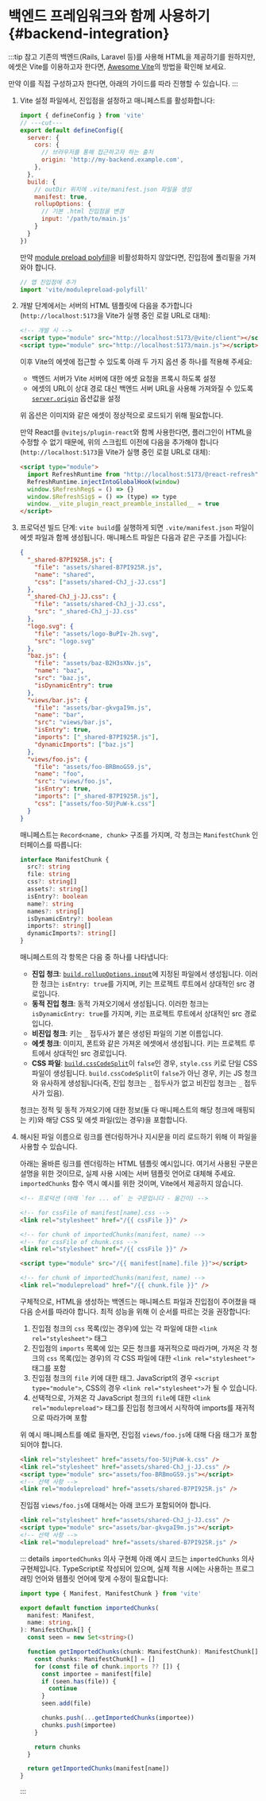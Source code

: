 # 백엔드 프레임워크와 함께 사용하기 {#backend-integration}

:::tip 참고
기존의 백엔드(Rails, Laravel 등)를 사용해 HTML을 제공하기를 원하지만, 에셋은 Vite를 이용하고자 한다면, [Awesome Vite](https://github.com/vitejs/awesome-vite#integrations-with-backends)의 방법을 확인해 보세요.

만약 이를 직접 구성하고자 한다면, 아래의 가이드를 따라 진행할 수 있습니다.
:::

1. Vite 설정 파일에서, 진입점을 설정하고 매니페스트를 활성화합니다:

   ```js twoslash [vite.config.js]
   import { defineConfig } from 'vite'
   // ---cut---
   export default defineConfig({
     server: {
       cors: {
         // 브라우저를 통해 접근하고자 하는 출처
         origin: 'http://my-backend.example.com',
       },
     },
     build: {
       // outDir 위치에 .vite/manifest.json 파일을 생성
       manifest: true,
       rollupOptions: {
         // 기본 .html 진입점을 변경
         input: '/path/to/main.js'
       }
     }
   })
   ```

   만약 [module preload polyfill](/config/build-options.md#build-polyfillmodulepreload)을 비활성화하지 않았다면, 진입점에 폴리필을 가져와야 합니다.

   ```js
   // 앱 진입점에 추가
   import 'vite/modulepreload-polyfill'
   ```

2. 개발 단계에서는 서버의 HTML 템플릿에 다음을 추가합니다(`http://localhost:5173`을 Vite가 실행 중인 로컬 URL로 대체):

   ```html
   <!-- 개발 시 -->
   <script type="module" src="http://localhost:5173/@vite/client"></script>
   <script type="module" src="http://localhost:5173/main.js"></script>
   ```

   이후 Vite의 에셋에 접근할 수 있도록 아래 두 가지 옵션 중 하나를 적용해 주세요:
   - 백엔드 서버가 Vite 서버에 대한 에셋 요청을 프록시 하도록 설정
   - 에셋의 URL이 상대 경로 대신 백엔드 서버 URL을 사용해 가져와질 수 있도록 [`server.origin`](/config/server-options.md#server-origin) 옵션값을 설정

   위 옵션은 이미지와 같은 에셋이 정상적으로 로드되기 위해 필요합니다.

   만약 React를 `@vitejs/plugin-react`와 함께 사용한다면, 플러그인이 HTML을 수정할 수 없기 때문에, 위의 스크립트 이전에 다음을 추가해야 합니다(`http://localhost:5173`을 Vite가 실행 중인 로컬 URL로 대체):

   ```html
   <script type="module">
     import RefreshRuntime from "http://localhost:5173/@react-refresh"
     RefreshRuntime.injectIntoGlobalHook(window) 
     window.$RefreshReg$ = () => {}
     window.$RefreshSig$ = () => (type) => type
     window.__vite_plugin_react_preamble_installed__ = true
   </script>
   ```

3. 프로덕션 빌드 단계: `vite build`를 실행하게 되면 `.vite/manifest.json` 파일이 에셋 파일과 함께 생성됩니다. 매니페스트 파일은 다음과 같은 구조를 가집니다:

   ```json [.vite/manifest.json]
   {
     "_shared-B7PI925R.js": {
       "file": "assets/shared-B7PI925R.js",
       "name": "shared",
       "css": ["assets/shared-ChJ_j-JJ.css"]
     },
     "_shared-ChJ_j-JJ.css": {
       "file": "assets/shared-ChJ_j-JJ.css",
       "src": "_shared-ChJ_j-JJ.css"
     },
     "logo.svg": {
       "file": "assets/logo-BuPIv-2h.svg",
       "src": "logo.svg"
     },
     "baz.js": {
       "file": "assets/baz-B2H3sXNv.js",
       "name": "baz",
       "src": "baz.js",
       "isDynamicEntry": true
     },
     "views/bar.js": {
       "file": "assets/bar-gkvgaI9m.js",
       "name": "bar",
       "src": "views/bar.js",
       "isEntry": true,
       "imports": ["_shared-B7PI925R.js"],
       "dynamicImports": ["baz.js"]
     },
     "views/foo.js": {
       "file": "assets/foo-BRBmoGS9.js",
       "name": "foo",
       "src": "views/foo.js",
       "isEntry": true,
       "imports": ["_shared-B7PI925R.js"],
       "css": ["assets/foo-5UjPuW-k.css"]
     }
   }
   ```

   매니페스트는 `Record<name, chunk>` 구조를 가지며, 각 청크는 `ManifestChunk` 인터페이스를 따릅니다:

   ```ts
   interface ManifestChunk {
     src?: string
     file: string
     css?: string[]
     assets?: string[]
     isEntry?: boolean
     name?: string
     names?: string[]
     isDynamicEntry?: boolean
     imports?: string[]
     dynamicImports?: string[]
   }
   ```

   매니페스트의 각 항목은 다음 중 하나를 나타냅니다:
   - **진입 청크**: [`build.rollupOptions.input`](https://rollupjs.org/configuration-options/#input)에 지정된 파일에서 생성됩니다. 이러한 청크는 `isEntry: true`를 가지며, 키는 프로젝트 루트에서 상대적인 src 경로입니다.
   - **동적 진입 청크**: 동적 가져오기에서 생성됩니다. 이러한 청크는 `isDynamicEntry: true`를 가지며, 키는 프로젝트 루트에서 상대적인 src 경로입니다.
   - **비진입 청크**: 키는 `_` 접두사가 붙은 생성된 파일의 기본 이름입니다.
   - **에셋 청크**: 이미지, 폰트와 같은 가져온 에셋에서 생성됩니다. 키는 프로젝트 루트에서 상대적인 src 경로입니다.
   - **CSS 파일**: [`build.cssCodeSplit`](/config/build-options.md#build-csscodesplit)이 `false`인 경우, `style.css` 키로 단일 CSS 파일이 생성됩니다. `build.cssCodeSplit`이 `false`가 아닌 경우, 키는 JS 청크와 유사하게 생성됩니다(즉, 진입 청크는 `_` 접두사가 없고 비진입 청크는 `_` 접두사가 있음).

   청크는 정적 및 동적 가져오기에 대한 정보(둘 다 매니페스트의 해당 청크에 매핑되는 키)와 해당 CSS 및 에셋 파일(있는 경우)을 포함합니다.

4. 해시된 파일 이름으로 링크를 렌더링하거나 지시문을 미리 로드하기 위해 이 파일을 사용할 수 있습니다.

   아래는 올바른 링크를 렌더링하는 HTML 템플릿 예시입니다.
   여기서 사용된 구문은 설명을 위한 것이므로, 실제 사용 시에는 서버 템플릿 언어로 대체해 주세요.
   `importedChunks` 함수 역시 예시를 위한 것이며, Vite에서 제공하지 않습니다.

   ```html
   <!-- 프로덕션 (아래 `for ... of` 는 구문입니다 - 옮긴이) -->

   <!-- for cssFile of manifest[name].css -->
   <link rel="stylesheet" href="/{{ cssFile }}" />

   <!-- for chunk of importedChunks(manifest, name) -->
   <!-- for cssFile of chunk.css -->
   <link rel="stylesheet" href="/{{ cssFile }}" />

   <script type="module" src="/{{ manifest[name].file }}"></script>

   <!-- for chunk of importedChunks(manifest, name) -->
   <link rel="modulepreload" href="/{{ chunk.file }}" />
   ```

   구체적으로, HTML을 생성하는 백엔드는 매니페스트 파일과 진입점이 주어졌을 때
   다음 순서를 따라야 합니다. 최적 성능을 위해 이 순서를 따르는 것을 권장합니다:
   1. 진입점 청크의 `css` 목록(있는 경우)에 있는 각 파일에 대한 `<link rel="stylesheet">` 태그
   2. 진입점의 `imports` 목록에 있는 모든 청크를 재귀적으로 따라가며, 
      가져온 각 청크의 `css` 목록(있는 경우)의 각 CSS 파일에 대한 `<link rel="stylesheet">` 태그를 포함
   3. 진입점 청크의 `file` 키에 대한 태그. JavaScript의 경우 `<script type="module">`, CSS의 경우 `<link rel="stylesheet">`가 될 수 있습니다.
   4. 선택적으로, 가져온 각 JavaScript 청크의 `file`에 대한 `<link rel="modulepreload">` 태그를
      진입점 청크에서 시작하여 imports를 재귀적으로 따라가며 포함

   위 예시 매니페스트를 예로 들자면, 진입점 `views/foo.js`에 대해 다음 태그가 포함되어야 합니다.

   ```html
   <link rel="stylesheet" href="assets/foo-5UjPuW-k.css" />
   <link rel="stylesheet" href="assets/shared-ChJ_j-JJ.css" />
   <script type="module" src="assets/foo-BRBmoGS9.js"></script>
   <!-- 선택 사항 -->
   <link rel="modulepreload" href="assets/shared-B7PI925R.js" />
   ```

   진입점 `views/foo.js`에 대해서는 아래 코드가 포함되어야 합니다.

   ```html
   <link rel="stylesheet" href="assets/shared-ChJ_j-JJ.css" />
   <script type="module" src="assets/bar-gkvgaI9m.js"></script>
   <!-- 선택 사항 -->
   <link rel="modulepreload" href="assets/shared-B7PI925R.js" />
   ```

   ::: details `importedChunks` 의사 구현체
   아래 예시 코드는 `importedChunks` 의사 구현체입니다. TypeScript로 작성되어 있으며,
   실제 적용 시에는 사용하는 프로그래밍 언어와 템플릿 언어에 맞게 수정이 필요합니다:

   ```ts
   import type { Manifest, ManifestChunk } from 'vite'

   export default function importedChunks(
     manifest: Manifest,
     name: string,
   ): ManifestChunk[] {
     const seen = new Set<string>()

     function getImportedChunks(chunk: ManifestChunk): ManifestChunk[] {
       const chunks: ManifestChunk[] = []
       for (const file of chunk.imports ?? []) {
         const importee = manifest[file]
         if (seen.has(file)) {
           continue
         }
         seen.add(file)

         chunks.push(...getImportedChunks(importee))
         chunks.push(importee)
       }

       return chunks
     }

     return getImportedChunks(manifest[name])
   }
   ```

   :::